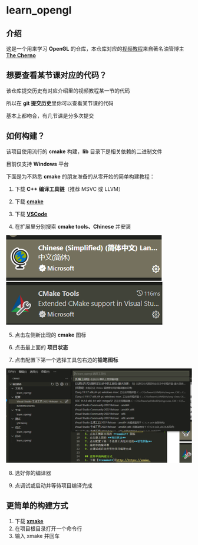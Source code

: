 # learn_opengl

## 介绍
这是一个用来学习 **OpenGL** 的仓库，本仓库对应的[视频教程](http://https://www.bilibili.com/video/BV1Ni4y1o7Au)来自著名油管博主 [**The Cherno**](http://https://www.youtube.com/@TheCherno)

## 想要查看某节课对应的代码？
该仓库提交历史有对应介绍里的视频教程某一节的代码

所以在 **git 提交历史**里你可以查看某节课的代码

基本上都吻合，有几节课是分多次提交

## 如何构建？
该项目使用流行的 **cmake** 构建，**lib** 目录下是相关依赖的二进制文件

目前仅支持 **Windows** 平台

下面是为不熟悉 **cmake** 的朋友准备的从零开始的简单构建教程：

1. 下载 **C++ 编译工具链**（推荐 MSVC 或 LLVM）

2. 下载 [**cmake**](http://https://cmake.org/download/)

3. 下载 [**VSCode**](http://https://code.visualstudio.com/download)

4. 在扩展里分别搜索 **cmake tools、Chinese** 并安装

![](/assets/1.png) ![](/assets/2.png)

5. 点击左侧新出现的 **cmake** 图标

6. 点击最上面的 **项目状态**

7. 点击配置下第一个选择工具包右边的**铅笔图标**

![](/assets/3.png)

8. 选好你的编译器

9. 点调试或启动并等待项目编译完成

## 更简单的构建方式
1. 下载 [**xmake**](http://https://xmake.io/#/zh-cn/guide/installation)
2. 在项目根目录打开一个命令行
3. 输入 xmake 并回车


